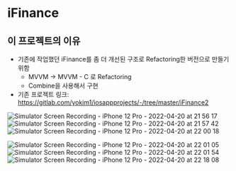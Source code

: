 # iFinance

## 이 프로젝트의 이유
- 기존에 작업했던 iFinance를 좀 더 개선된 구조로 Refactoring한 버전으로 만들기 위함
    - MVVM -> MVVM - C 로 Refactoring
    - Combine을 사용해서 구현
- 기존 프로젝트 링크: https://gitlab.com/yokim1/iosappprojects/-/tree/master/iFinance2


![Simulator Screen Recording - iPhone 12 Pro - 2022-04-20 at 21 56 17](https://user-images.githubusercontent.com/85341050/164235402-69038090-56db-4f7b-8c2a-be3cf1c88e98.gif)   ![Simulator Screen Recording - iPhone 12 Pro - 2022-04-20 at 21 57 42](https://user-images.githubusercontent.com/85341050/164235719-5140d27a-6a30-4887-8161-989af87bbcc1.gif)   ![Simulator Screen Recording - iPhone 12 Pro - 2022-04-20 at 22 00 18](https://user-images.githubusercontent.com/85341050/164236071-b6a7f1b8-bfd1-499f-b37c-a7c718fc3030.gif)

![Simulator Screen Recording - iPhone 12 Pro - 2022-04-20 at 22 01 05](https://user-images.githubusercontent.com/85341050/164236204-df43e290-c5b9-4af2-9580-f02c1de34c83.gif)   ![Simulator Screen Recording - iPhone 12 Pro - 2022-04-20 at 22 01 54](https://user-images.githubusercontent.com/85341050/164236346-7bc39d57-c0dc-425d-bc9b-1449e5e1223a.gif)   ![Simulator Screen Recording - iPhone 12 Pro - 2022-04-20 at 22 18 08](https://user-images.githubusercontent.com/85341050/164239246-85ed8366-f0de-4ecb-aa02-85d66f44d223.gif)
